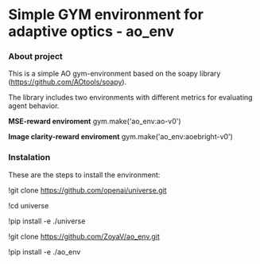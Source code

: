 # Simple GYM environment for adaptive optics - ao_env

### About project
This is a simple AO gym-environment based on the soapy library (https://github.com/AOtools/soapy).

The library includes two environments with different metrics for evaluating agent behavior.

**MSE-reward enviroment**
gym.make('ao_env:ao-v0')

**Image clarity-reward enviroment**
gym.make('ao_env:aoebright-v0')

### Instalation
These are the steps to install the environment:

!git clone https://github.com/openai/universe.git

!cd universe

!pip install -e ./universe

!git clone https://github.com/ZoyaV/ao_env.git

!pip install -e ./ao_env


